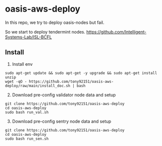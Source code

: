 # oasis-aws-deploy

In this repo, we try to deploy oasis-nodes but fail.

So we start to deploy tendermint nodes.
https://github.com/Intelligent-Systems-Lab/ISL-BCFL


## Install

1. Install env

```bash=
sudo apt-get update && sudo apt-get -y upgrade && sudo apt-get install unzip
wget -qO - https://github.com/tony92151/oasis-aws-deploy/raw/main/install_doc.sh | bash
```

2. Download pre-config validator node data and setup

```bash=
git clone https://github.com/tony92151/oasis-aws-deploy
cd oasis-aws-deploy
sudo bash run_val.sh
```

3. Download pre-config sentry node data and setup

```bash=
git clone https://github.com/tony92151/oasis-aws-deploy
cd oasis-aws-deploy
sudo bash run_sen.sh
```